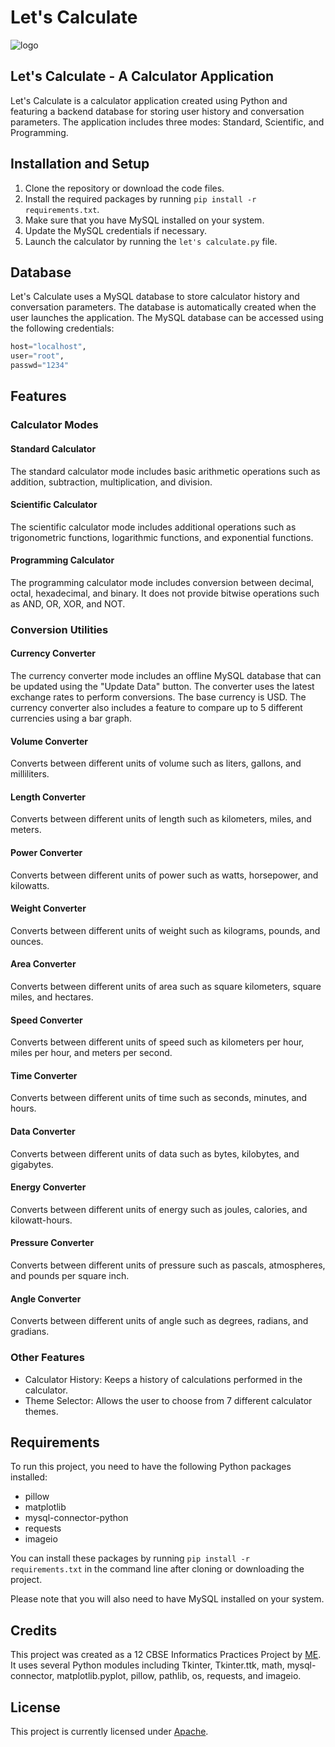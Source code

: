 # Let's Calculate
![logo](resources\banner.png)

## Let's Calculate - A Calculator Application
Let's Calculate is a calculator application created using Python and featuring a backend database for storing user history and conversation parameters. The application includes three modes: Standard, Scientific, and Programming.

## Installation and Setup
1. Clone the repository or download the code files.
2. Install the required packages by running `pip install -r requirements.txt`.
3. Make sure that you have MySQL installed on your system.
4. Update the MySQL credentials if necessary.
5. Launch the calculator by running the `let's calculate.py` file.

## Database
Let's Calculate uses a MySQL database to store calculator history and conversation parameters. The database is automatically created when the user launches the application. The MySQL database can be accessed using the following credentials:

```python
host="localhost",
user="root",
passwd="1234"
```

## Features

### Calculator Modes

#### Standard Calculator
The standard calculator mode includes basic arithmetic operations such as addition, subtraction, multiplication, and division.

#### Scientific Calculator
The scientific calculator mode includes additional operations such as trigonometric functions, logarithmic functions, and exponential functions.

#### Programming Calculator
The programming calculator mode includes conversion between decimal, octal, hexadecimal, and binary. It does not provide bitwise operations such as AND, OR, XOR, and NOT.

### Conversion Utilities

#### Currency Converter
The currency converter mode includes an offline MySQL database that can be updated using the "Update Data" button. The converter uses the latest exchange rates to perform conversions. The base currency is USD. The currency converter also includes a feature to compare up to 5 different currencies using a bar graph.

#### Volume Converter
Converts between different units of volume such as liters, gallons, and milliliters.

#### Length Converter
Converts between different units of length such as kilometers, miles, and meters.

#### Power Converter
Converts between different units of power such as watts, horsepower, and kilowatts.

#### Weight Converter
Converts between different units of weight such as kilograms, pounds, and ounces.

#### Area Converter
Converts between different units of area such as square kilometers, square miles, and hectares.

#### Speed Converter
Converts between different units of speed such as kilometers per hour, miles per hour, and meters per second.

#### Time Converter
Converts between different units of time such as seconds, minutes, and hours.

#### Data Converter
Converts between different units of data such as bytes, kilobytes, and gigabytes.

#### Energy Converter
Converts between different units of energy such as joules, calories, and kilowatt-hours.

#### Pressure Converter
Converts between different units of pressure such as pascals, atmospheres, and pounds per square inch.

#### Angle Converter
Converts between different units of angle such as degrees, radians, and gradians.

### Other Features
* Calculator History: Keeps a history of calculations performed in the calculator.
* Theme Selector: Allows the user to choose from 7 different calculator themes.

## Requirements
To run this project, you need to have the following Python packages installed:
* pillow
* matplotlib
* mysql-connector-python
* requests
* imageio

You can install these packages by running `pip install -r requirements.txt` in the command line after cloning or downloading the project.

Please note that you will also need to have MySQL installed on your system.

## Credits
This project was created as a 12 CBSE Informatics Practices Project by [ME](https://github.com/amankumawat-567). It uses several Python modules including Tkinter, Tkinter.ttk, math, mysql-connector, matplotlib.pyplot, pillow, pathlib, os, requests, and imageio.

## License
This project is currently licensed under [Apache](LICENSE.txt).